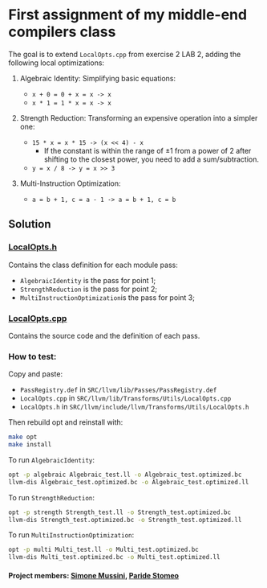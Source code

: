 # First assignment of my middle-end compilers class

The goal is to extend `LocalOpts.cpp` from exercise 2 LAB 2, adding the following local optimizations:

1. Algebraic Identity: Simplifying basic equations:
    - `x + 0 = 0 + x = x -> x`
    - `x * 1 = 1 * x = x -> x`

2. Strength Reduction: Transforming an expensive operation into a simpler one:
    - `15 * x = x * 15 -> (x << 4) - x`
      - If the constant is within the range of ±1 from a power of 2 after shifting to the closest power, you need to add a sum/subtraction.
    - `y = x / 8 -> y = x >> 3`

3. Multi-Instruction Optimization:
    - `a = b + 1, c = a - 1 -> a = b + 1, c = b`


## Solution

### [LocalOpts.h](https://github.com/simomux/LLVM_17/blob/testing/TEST/Assignment1/LocalOpts.h)

Contains the class definition for each module pass:

- `AlgebraicIdentity` is the pass for point 1;
- `StrengthReduction` is the pass for point 2;
- `MultiInstructionOptimization`is the pass for point 3;

### [LocalOpts.cpp](https://github.com/simomux/LLVM_17/blob/testing/TEST/Assignment1/LocalOpts.cpp)

Contains the source code and the definition of each pass.

### How to test:

Copy and paste:

- `PassRegistry.def` in `SRC/llvm/lib/Passes/PassRegistry.def`
- `LocalOpts.cpp` in `SRC/llvm/lib/Transforms/Utils/LocalOpts.cpp`
- `LocalOpts.h` in `SRC/llvm/include/llvm/Transforms/Utils/LocalOpts.h`

Then rebuild opt and reinstall with:

```Bash
make opt
make install
```

To run `AlgebraicIdentity`:

```Bash
opt -p algebraic Algebraic_test.ll -o Algebraic_test.optimized.bc
llvm-dis Algebraic_test.optimized.bc -o Algebraic_test.optimized.ll
```


To run `StrengthReduction`:

```Bash
opt -p strength Strength_test.ll -o Strength_test.optimized.bc
llvm-dis Strength_test.optimized.bc -o Strength_test.optimized.ll
```

To run `MultiInstructionOptimization`:

```Bash
opt -p multi Multi_test.ll -o Multi_test.optimized.bc
llvm-dis Multi_test.optimized.bc -o Multi_test.optimized.ll
```

#### Project members: [Simone Mussini](https://github.com/simomux), [Paride Stomeo](https://github.com/SupremeXGucci420)